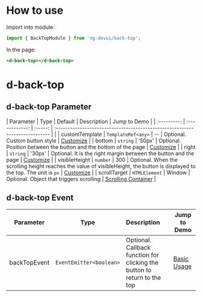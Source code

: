 # How to use

Import into module:

```ts
import { BackTopModule } from 'ng-devui/back-top';
```

In the page:

```xml
<d-back-top></d-back-top>
```
# d-back-top
## d-back-top Parameter

|    Parameter   |   Type   |      Default        |       Description      |           Jump to Demo         |
| :---------: | :------------: | :-----: | :--------------------------------------------------------------------------- | |
| customTemplate | `TemplateRef<any>` | -- | Optional. Custom button style | [Customize](demo#back-top-customize) |
| bottom | `string` | '50px' | Optional. Position between the button and the bottom of the page | [Customize](demo#back-top-customize) |
| right | `string` | '30px' | Optional. It is the right margin between the button and the page | [Customize](demo#back-top-customize) |
| visibleHeight | `number` | 300 | Optional. When the scrolling height reaches the value of visibleHeight, the button is displayed to the top. The unit is `px` | [Customize](demo#back-top-customize) |
| scrollTarget | `HTMLElement` | Window | Optional. Object that triggers scrolling | [Scrolling Container](demo#back-top-scroll-container) |

## d-back-top Event

| Parameter | Type | Description | Jump to Demo |
| :------: | :-----------------: | :-------------------------------------------------------------------------------------- | ---------------------------------------------- |
| backTopEvent | `EventEmitter<boolean>` | Optional. Callback function for clicking the button to return to the top | [Basic Usage](demo#back-top-basic) |
